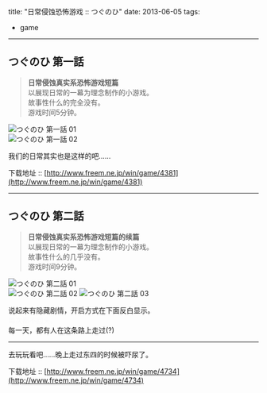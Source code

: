title: "日常侵蚀恐怖游戏 :: つぐのひ"
date: 2013-06-05
tags:
- game
---
## つぐのひ 第一話

> **日常侵蚀真实系恐怖游戏短篇**  
> 以展现日常的一幕为理念制作的小游戏。  
> 故事性什么的完全没有。  
> 游戏时间5分钟。

![つぐのひ 第一話 01](http://media.tumblr.com/f7efc0db6efa32b59d878e64743d990c/tumblr_inline_mnxdlvzuOd1qz4rgp.png)  
![つぐのひ 第一話 02](http://media.tumblr.com/c7f7ff509bf5f429e86511ae448778f4/tumblr_inline_mnxdl7eAhd1qz4rgp.png)

我们的日常其实也是这样的吧……

下载地址 :: [http://www.freem.ne.jp/win/game/4381](http://www.freem.ne.jp/win/game/4381)

<hr />

## つぐのひ 第二話

> **日常侵蚀真实系恐怖游戏短篇的续篇**  
> 以展现日常的一幕为理念制作的小游戏。  
> 故事性什么的几乎没有。  
> 游戏时间9分钟。

![つぐのひ 第二話 01](http://media.tumblr.com/354a106c19e17300ec1f834b95a61c29/tumblr_inline_mnxdyfunLR1qz4rgp.png)  
![つぐのひ 第二話 02](http://media.tumblr.com/507bf7c8d2f2736b3ba09fc86662a0e8/tumblr_inline_mnxdywf3Sw1qz4rgp.png)
![つぐのひ 第二話 03](http://media.tumblr.com/ffb9b33456728ac4bed0774096e87d4d/tumblr_inline_mnxdzcOdZH1qz4rgp.png)
 
说起来有隐藏剧情，开启方式在下面反白显示。  
<span style="color: #f9f9fa">每次都不回头。</span>  
每一天，都有人在这条路上走过(?)

<hr />

去玩玩看吧……晚上走过东四的时候被吓尿了。

下载地址 :: [http://www.freem.ne.jp/win/game/4734](http://www.freem.ne.jp/win/game/4734)